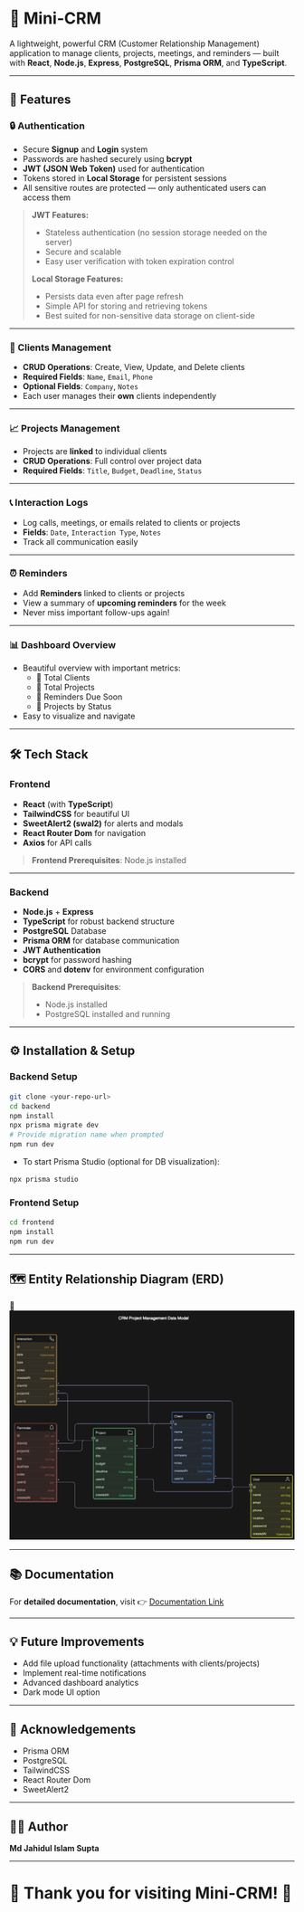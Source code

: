 # 🌟 Mini-CRM

A lightweight, powerful CRM (Customer Relationship Management) application to manage clients, projects, meetings, and reminders — built with **React**, **Node.js**, **Express**, **PostgreSQL**, **Prisma ORM**, and **TypeScript**.

---

## 🚀 Features

### 🔒 Authentication
- Secure **Signup** and **Login** system
- Passwords are hashed securely using **bcrypt**
- **JWT (JSON Web Token)** used for authentication
- Tokens stored in **Local Storage** for persistent sessions
- All sensitive routes are protected — only authenticated users can access them

> **JWT Features:**
> - Stateless authentication (no session storage needed on the server)
> - Secure and scalable
> - Easy user verification with token expiration control  
>
> **Local Storage Features:**
> - Persists data even after page refresh
> - Simple API for storing and retrieving tokens
> - Best suited for non-sensitive data storage on client-side

---

### 👤 Clients Management
- **CRUD Operations**: Create, View, Update, and Delete clients
- **Required Fields**: `Name`, `Email`, `Phone`
- **Optional Fields**: `Company`, `Notes`
- Each user manages their **own** clients independently

---

### 📈 Projects Management
- Projects are **linked** to individual clients
- **CRUD Operations**: Full control over project data
- **Required Fields**: `Title`, `Budget`, `Deadline`, `Status`

---

### 📞 Interaction Logs
- Log calls, meetings, or emails related to clients or projects
- **Fields**: `Date`, `Interaction Type`, `Notes`
- Track all communication easily

---

### ⏰ Reminders
- Add **Reminders** linked to clients or projects
- View a summary of **upcoming reminders** for the week
- Never miss important follow-ups again!

---

### 📊 Dashboard Overview
- Beautiful overview with important metrics:
  - 🔹 Total Clients
  - 🔹 Total Projects
  - 🔹 Reminders Due Soon
  - 🔹 Projects by Status
- Easy to visualize and navigate

---

## 🛠️ Tech Stack

### Frontend
- **React** (with **TypeScript**)
- **TailwindCSS** for beautiful UI
- **SweetAlert2 (swal2)** for alerts and modals
- **React Router Dom** for navigation
- **Axios** for API calls

> **Frontend Prerequisites**: Node.js installed

---

### Backend
- **Node.js** + **Express**
- **TypeScript** for robust backend structure
- **PostgreSQL** Database
- **Prisma ORM** for database communication
- **JWT Authentication**
- **bcrypt** for password hashing
- **CORS** and **dotenv** for environment configuration

> **Backend Prerequisites**:  
> - Node.js installed  
> - PostgreSQL installed and running

---

## ⚙️ Installation & Setup

### Backend Setup
```bash
git clone <your-repo-url>
cd backend
npm install
npx prisma migrate dev
# Provide migration name when prompted
npm run dev
```
- To start Prisma Studio (optional for DB visualization):
```bash
npx prisma studio
```

### Frontend Setup
```bash
cd frontend
npm install
npm run dev
```

---

## 🗺️ Entity Relationship Diagram (ERD)

📌 ![ER Diagram](./Images/erd.png) 

---

## 📚 Documentation

For **detailed documentation**, visit 👉 [Documentation Link](https://docs.google.com/document/d/1p2s4AADD3wTnqJnRIuMsVGvf3nFN3ZTJ_Uv3uYjqvl4/edit?usp=sharing)

---

## 💡 Future Improvements
- Add file upload functionality (attachments with clients/projects)
- Implement real-time notifications
- Advanced dashboard analytics
- Dark mode UI option

---

## 🙌 Acknowledgements
- Prisma ORM
- PostgreSQL
- TailwindCSS
- React Router Dom
- SweetAlert2

---

## 🧑‍💻 Author

**Md Jahidul Islam Supta**

---

# 🌟 Thank you for visiting Mini-CRM! 🌟